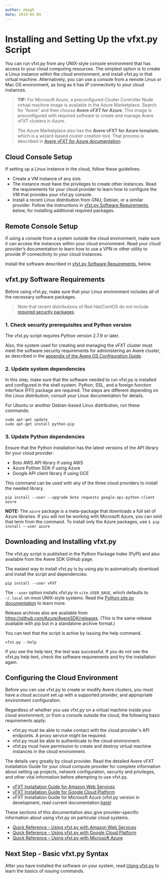 ```yaml
---
author: ekpgh
date: 2019-05-09
---
```


# Installing and Setting Up the vfxt.py Script

You can run vfxt.py from any UNIX-style console environment that has access to your cloud computing resources. The simplest option is to create a Linux instance within the cloud environment, and install vfxt.py in that virtual machine. Alternatively, you can use a console from a remote Linux or Mac OS environment, as long as it has IP connectivity to your cloud instances.

> **TIP:** For Microsoft Azure, a preconfigured Cluster Controller Node virtual machine image is available in the Azure Marketplace. Search for “Avere” and then choose **Avere vFXT for Azure**. This image is preconfigured with required software to create and manage Avere vFXT clusters in Azure.  
>
> The Azure Marketplace also has the **Avere vFXT for Azure template**, which is a wizard-based cluster creation tool. That process is described in [Avere vFXT for Azure documentation](https://docs.microsoft.com/azure/avere-vfxt/).

## Cloud Console Setup

If setting up a Linux instance in the cloud, follow these guidelines.

* Create a VM instance of any size.
* The instance must have the privileges to create other instances. Read the requirements for your cloud provider to learn how to configure the VM that provides your vfxt.py console.
* Install a recent Linux distribution from GNU, Debian, or a similar provider. Follow the instructions in [vfxt.py Software Requirements](#vfxtpy-software-requirements), below, for installing additional required packages.

## Remote Console Setup

If using a console from a system outside the cloud environment, make sure it can access the instances within your cloud environment. Read your cloud provider’s documentation to learn how to use a VPN or other utility to provide IP connectivity to your cloud instances.

Install the software described in [vfxt.py Software Requirements](#vfxtpy-software-requirements), below.

## vfxt.py Software Requirements

Before using vfxt.py, make sure that your Linux environment includes all of the necessary software packages.

> Note that recent distributions of Red Hat/CentOS do not include [required security packages](<https://azure.github.io/Avere/legacy/ops_guide/4_7/html/security_prereqs.html>).

### 1. Check security prerequisites and Python version

The vfxt.py script requires Python version 2.7.9 or later.

Also, the system used for creating and managing the vFXT cluster must meet the software security requirements for administering an Avere cluster, as described in the [appendix of the Avere OS Configuration Guide](<https://azure.github.io/Avere/legacy/ops_guide/4_7/html/security_prereqs.html>).

### 2. Update system dependencies

In this step, make sure that the software needed to run vfxt.py is installed and configured in the shell system. Python, SSL, and a foreign function interface (FFI) package are required. The steps are different depending on the Linux distribution; consult your Linux documentation for details.

For Ubuntu or another Debian-based Linux distribution, run these commands:

    sudo apt-get update
    sudo apt-get install python-pip

<!-- * If using Red Hat Enterprise Linux or CentOS:       #RHEL/CentOS unsupported as of 9/2018

  ```bash
  sudo wget https://dl.fedoraproject.org/pub/epel/epel-release-latest-7.noarch.rpm
  sudo rpm -ivh epel-release-latest-7.noarch.rpm
  sudo yum install -y python-pip
  ```
-->

### 3. Update Python dependencies

Ensure that the Python installation has the latest versions of the API library for your cloud provider:

* Boto AWS API library if using AWS
* Azure Python SDK if using Azure
* Google API client library if using GCE

This command can be used with any of the three cloud providers to install the needed library.

    pip install --user --upgrade boto requests google-api-python-client azure

 **NOTE:** The `azure` package is a meta-package that downloads a full set of Azure libraries. If you will not be working with Microsoft Azure, you can omit that term from the command. To install only the Azure packages, use `$ pip install –-user azure`

## Downloading and Installing vfxt.py

The vfxt.py script is published in the Python Package Index (PyPI) and also available from the Avere SDK GitHub page.

The easiest way to install vfxt.py is by using pip to automatically download and install the script and dependencies:

    pip install --user vFXT

The `--user` option installs vfxt.py in `site.USER_BASE`, which defaults to `~/.local` on most UNIX-style systems. Read the [Python site.py documentation](<https://docs.python.org/2/library/site.html#site.USER_BASE>) to learn more.

Release archives also are available from <https://github.com/Azure/AvereSDK/releases>. (This is the same release available with pip but in a standalone archive format.)

You can test that the script is active by issuing the help command.

    vfxt.py --help

If you see the help text, the test was successful. If you do not see the vfxt.py help text, check the software requirements and try the installation again.

## Configuring the Cloud Environment

Before you can use vfxt.py to create or modify Avere clusters, you must have a cloud account set up with a supported provider, and appropriate environment configuration.

Regardless of whether you use vfxt.py on a virtual machine inside your cloud environment, or from a console outside the cloud, the following basic requirements apply:

* vfxt.py must be able to make contact with the cloud provider's API endpoints. A proxy service might be required.
* vfxt.py must be able to authenticate to the cloud environment.
* vfxt.py must have permission to create and destroy virtual machine instances in the cloud environment.

The details vary greatly by cloud provider. Read the detailed Avere vFXT Installation Guide for your cloud compute provider for complete information about setting up projects, network configuration, security and privileges, and other vital information before attempting to use vfxt.py.

* [vFXT Installation Guide for Amazon Web Services](<https://azure.github.io/Avere/#vfxt>)
* [vFXT Installation Guide for Google Cloud Platform](<https://azure.github.io/Avere/#vfxt>)
* vFXT Installation Guide for Microsoft Azure (vfxt.py version in development, read current documentation [here](<https://docs.microsoft.com/azure/avere-vfxt/avere-vfxt-deploy-plan>))

These sections of this documentation also give provider-specific information about using vfxt.py on particular cloud systems.

* [Quick Reference - Using vfxt.py with Amazon Web Services](aws_reference.md)
* [Quick Reference - Using vfxt.py with Google Cloud Platform](gce_reference.md)
* [Quick Reference – Using vfxt.py with Microsoft Azure](azure_reference.md)

## Next Step - Basic vfxt.py Syntax

After you have installed the software on your system, read [Using vfxt.py](using_vfxt_py.md) to learn the basics of issuing commands.
